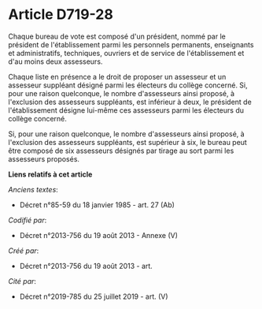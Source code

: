 # Article D719-28

Chaque bureau de vote est composé d'un président, nommé par le président de l'établissement parmi les personnels permanents,
enseignants et administratifs, techniques, ouvriers et de service de l'établissement et d'au moins deux assesseurs.

Chaque liste en présence a le droit de proposer un assesseur et un assesseur suppléant désigné parmi les électeurs du collège
concerné. Si, pour une raison quelconque, le nombre d'assesseurs ainsi proposé, à l'exclusion des assesseurs suppléants, est
inférieur à deux, le président de l'établissement désigne lui-même ces assesseurs parmi les électeurs du collège concerné.

Si, pour une raison quelconque, le nombre d'assesseurs ainsi proposé, à l'exclusion des assesseurs suppléants, est supérieur
à six, le bureau peut être composé de six assesseurs désignés par tirage au sort parmi les assesseurs proposés.

**Liens relatifs à cet article**

_Anciens textes_:

  - Décret n°85-59 du 18 janvier 1985 - art. 27 (Ab)

_Codifié par_:

  - Décret n°2013-756 du 19 août 2013 -  Annexe (V)

_Créé par_:

  - Décret n°2013-756 du 19 août 2013 - art.

_Cité par_:

  - Décret n°2019-785 du 25 juillet 2019 - art. (V)

